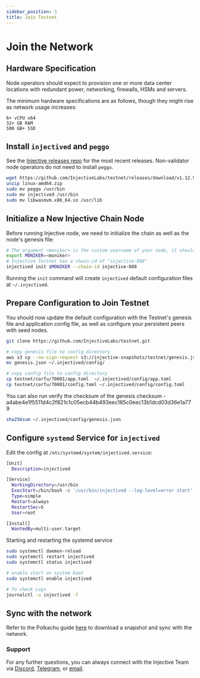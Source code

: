 ```yaml
---
sidebar_position: 3
title: Join Testnet
---
```


# Join the Network

## Hardware Specification
Node operators should expect to provision one or more data center locations with redundant power, networking, firewalls, HSMs and servers.

The minimum hardware specifications are as follows, though they might rise as network usage increases:

```
6+ vCPU x64
32+ GB RAM
500 GB+ SSD
```

## Install `injectived` and `peggo`

See the [Injective releases repo](https://github.com/InjectiveLabs/testnet/releases) for the most recent releases. Non-validator node operators do not need to install `peggo`.

```bash
wget https://github.com/InjectiveLabs/testnet/releases/download/v1.12.9-testnet-1703762556/linux-amd64.zip
unzip linux-amd64.zip
sudo mv peggo /usr/bin
sudo mv injectived /usr/bin
sudo mv libwasmvm.x86_64.so /usr/lib 
```

## Initialize a New Injective Chain Node

Before running Injective node, we need to initialize the chain as well as the node's genesis file:

```bash
# The argument <moniker> is the custom username of your node, it should be human-readable.
export MONIKER=<moniker>
# Injective Testnet has a chain-id of "injective-888"
injectived init $MONIKER --chain-id injective-888
```

Running the `init` command will create `injectived` default configuration files at `~/.injectived`.

## Prepare Configuration to Join Testnet

You should now update the default configuration with the Testnet's genesis file and application config file, as well as configure your persistent peers with seed nodes.

```bash
git clone https://github.com/InjectiveLabs/testnet.git

# copy genesis file to config directory
aws s3 cp --no-sign-request s3://injective-snapshots/testnet/genesis.json .
mv genesis.json ~/.injectived/config/

# copy config file to config directory
cp testnet/corfu/70001/app.toml  ~/.injectived/config/app.toml
cp testnet/corfu/70001/config.toml ~/.injectived/config/config.toml
```

You can also run verify the checksum of the genesis checksum - a4abe4e1f5511d4c2f821c1c05ecb44b493eec185c0eec13b1dcd03d36e1a779
```bash
sha256sum ~/.injectived/config/genesis.json
```

## Configure `systemd` Service for `injectived`

Edit the config at `/etc/systemd/system/injectived.service`:
```bash
[Unit]
  Description=injectived

[Service]
  WorkingDirectory=/usr/bin
  ExecStart=/bin/bash -c '/usr/bin/injectived --log-level=error start'
  Type=simple
  Restart=always
  RestartSec=5
  User=root

[Install]
  WantedBy=multi-user.target
```

Starting and restarting the systemd service
```bash
sudo systemctl daemon-reload
sudo systemctl restart injectived
sudo systemctl status injectived

# enable start on system boot
sudo systemctl enable injectived

# To check Logs
journalctl -u injectived -f
```

## Sync with the network

Refer to the Polkachu guide [here](https://polkachu.com/testnets/injective/snapshots) to download a snapshot and sync with the network.


### Support

For any further questions, you can always connect with the Injective Team via [Discord](https://discord.gg/injective), [Telegram](https://t.me/joininjective), or [email](mailto:contact@injectivelabs.org).
